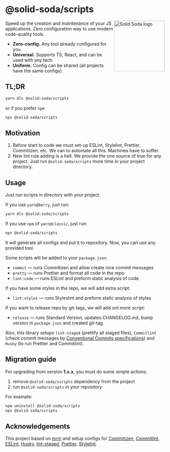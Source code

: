 # @solid-soda/scripts

<img src="https://raw.githubusercontent.com/solid-soda/assets/master/logo.png" align="right"
     alt="Solid Soda logo" width="160" height="160">

Speed up the creation and maintenance of your JS applications. Zero configuration way to use modern code-quality tools.

+ **Zero-config.** Any tool already configured for you.
+ **Universal.** Supports TS, React, and can be used with any tech.
+ **Uniform.** Config can be shared (all projects have the same configs).

## TL;DR

```sh
yarn dlx @solid-soda/scripts
```

or if you prefer `npm`

```sh
npx @solid-soda/scripts
```

## Motivation

1. Before start to code we must set-up ESLint, Stylelint, Prettier, Commitizen, etc. We can to automate all this. Machines have to suffer.
2. New lint rule adding is a hell. We provide the one source of true for any project. Just run `@solid-soda/scripts` more time in your project directory.

## Usage

Just run scripts in directory with your project.

If you use `yarn@berry`, just run:
```sh
yarn dlx @solid-soda/scripts
```

If you use `npm` of `yarn@classic`, just run:
```sh
npx @solid-soda/scripts
```

It will generate all configs and put it to repository. Now, you can use any provided tool.

Some scripts will be added to your `package.json`:
+ `commit` — runs Commitizen and allow create nice commit messages
+ `pretty` — runs Prettier and format all code in the repo
+ `lint:code` — runs ESLint and preform static analysis of code

If you have some styles in the repo, we will add extra script:
+ `lint:styles` — runs Styleslint and preform static analysis of styles

If you want to release repo by git-tags, we will add ont more script:
+ `release` — runs Standard Version, updates CHANGELOG.md, bump version in `package.json` and created git-tag

Also, this library setups `lint-staged` (prettify all staged files), `Commitlint` (check commit messages by [Conventional Commits specifications](https://www.conventionalcommits.org/en/v1.0.0-beta.2/#specification)) and `Husky` (to run Prettier and Commitlint).

## Migration guide

For upgrading from version **1.x.x**, you must do some simple actions:
1. remove `@solid-soda/scripts` dependency from the project
2. run `@solid-soda/scripts` in your repository

For example:
```sh
npm uninstall @solid-soda/scripts
npx @solid-soda/scripts
```

## Acknowledgements

This project based on [mrm](https://github.com/sapegin/mrm) and setup configs for [Commitizen](http://commitizen.github.io/cz-cli/), [Commitlint](https://commitlint.js.org/#/), [ESLint](https://eslint.org), [Husky](https://github.com/typicode/husky), [lint-staged](https://github.com/okonet/lint-staged), [Prettier](https://prettier.io), [Stylelint](https://stylelint.io).
